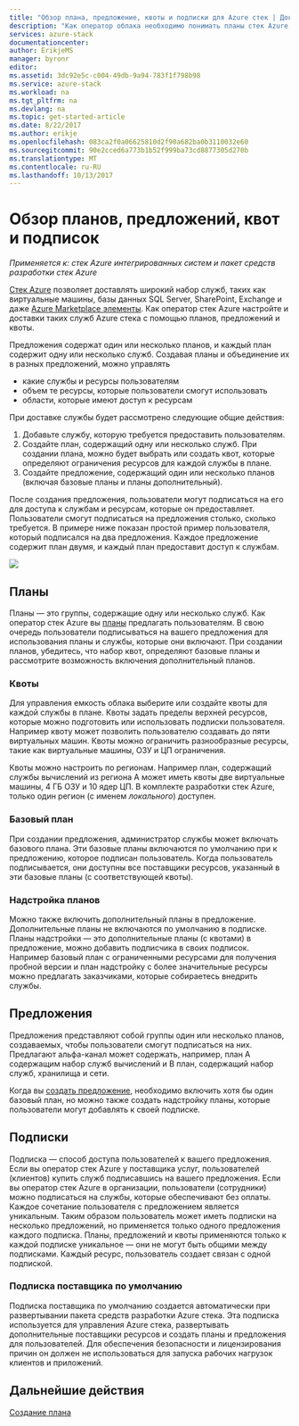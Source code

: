 ```yaml
---
title: "Обзор плана, предложение, квоты и подписки для Azure стек | Документы Microsoft"
description: "Как оператор облака необходимо понимать планы стек Azure, предложений, квот и подписок."
services: azure-stack
documentationcenter: 
author: ErikjeMS
manager: byronr
editor: 
ms.assetid: 3dc92e5c-c004-49db-9a94-783f1f798b98
ms.service: azure-stack
ms.workload: na
ms.tgt_pltfrm: na
ms.devlang: na
ms.topic: get-started-article
ms.date: 8/22/2017
ms.author: erikje
ms.openlocfilehash: 083ca2f0a06625810d2f90a682ba0b3110032e60
ms.sourcegitcommit: 90e2cced6a773b1b52f999ba73cd8877305d270b
ms.translationtype: MT
ms.contentlocale: ru-RU
ms.lasthandoff: 10/13/2017
---
```

# <a name="plan-offer-quota-and-subscription-overview"></a>Обзор планов, предложений, квот и подписок

*Применяется к: стек Azure интегрированных систем и пакет средств разработки стек Azure*

[Стек Azure](azure-stack-poc.md) позволяет доставлять широкий набор служб, таких как виртуальные машины, базы данных SQL Server, SharePoint, Exchange и даже [Azure Marketplace элементы](azure-stack-marketplace-azure-items.md). Как оператор стек Azure настройте и доставки таких служб Azure стека с помощью планов, предложений и квоты.

Предложения содержат один или несколько планов, и каждый план содержит одну или несколько служб. Создавая планы и объединение их в разных предложений, можно управлять
- какие службы и ресурсы пользователям
- объем те ресурсы, которые пользователи смогут использовать
- области, которые имеют доступ к ресурсам

При доставке службы будет рассмотрено следующие общие действия:

1. Добавьте службу, которую требуется предоставить пользователям.
2. Создайте план, содержащий одну или несколько служб. При создании плана, можно будет выбрать или создать квот, которые определяют ограничения ресурсов для каждой службы в плане.
3. Создайте предложение, содержащий один или несколько планов (включая базовые планы и планы дополнительный).

После создания предложения, пользователи могут подписаться на его для доступа к службам и ресурсам, которые он предоставляет. Пользователи смогут подписаться на предложения столько, сколько требуется. В примере ниже показан простой пример пользователя, который подписался на два предложения. Каждое предложение содержит план двумя, и каждый план предоставит доступ к службам.

![](media/azure-stack-key-features/image4.png)

## <a name="plans"></a>Планы

Планы — это группы, содержащие одну или несколько служб. Как оператор стек Azure вы [планы](azure-stack-create-plan.md) предлагать пользователям. В свою очередь пользователи подписываться на вашего предложения для использования планы и службы, которые они включают. При создании планов, убедитесь, что набор квот, определяют базовые планы и рассмотрите возможность включения дополнительный планов.

### <a name="quotas"></a>Квоты

Для управления емкость облака выберите или создайте квоты для каждой службы в плане. Квоты задать пределы верхней ресурсов, которые можно подготовить или использовать подписки пользователя. Например квоту может позволить пользователю создавать до пяти виртуальных машин. Квоты можно ограничить разнообразные ресурсы, такие как виртуальные машины, ОЗУ и ЦП ограничения.

Квоты можно настроить по регионам. Например план, содержащий службы вычислений из региона A может иметь квоты две виртуальные машины, 4 ГБ ОЗУ и 10 ядер ЦП. В комплекте разработки стек Azure, только один регион (с именем *локального*) доступен.

### <a name="base-plan"></a>Базовый план

При создании предложения, администратор службы может включать базового плана. Эти базовые планы включаются по умолчанию при к предложению, которое подписан пользователь. Когда пользователь подписывается, они доступны все поставщики ресурсов, указанный в эти базовые планы (с соответствующей квоты).

### <a name="add-on-plans"></a>Надстройка планов

Можно также включить дополнительный планы в предложение. Дополнительные планы не включаются по умолчанию в подписке. Планы надстройки — это дополнительные планы (с квотами) в предложение, можно добавить подписчика в своих подписок. Например базовый план с ограниченными ресурсами для получения пробной версии и план надстройку с более значительные ресурсы можно предлагать заказчиками, которые собираетесь внедрить службы.

## <a name="offers"></a>Предложения

Предложения представляют собой группы один или несколько планов, создаваемых, чтобы пользователи смогут подписаться на них. Предлагают альфа-канал может содержать, например, план A содержащим набор служб вычислений и B план, содержащий набор служб, хранилища и сети. 

Когда вы [создать предложение](azure-stack-create-offer.md), необходимо включить хотя бы один базовый план, но можно также создать надстройку планы, которые пользователи могут добавлять к своей подписке.


## <a name="subscriptions"></a>Подписки

Подписка — способ доступа пользователей к вашего предложения. Если вы оператор стек Azure у поставщика услуг, пользователей (клиентов) купить служб подписавшись на вашего предложения. Если вы оператор стек Azure в организации, пользователи (сотрудники) можно подписаться на службы, которые обеспечивают без оплаты. Каждое сочетание пользователя с предложением является уникальным. Таким образом пользователь может иметь подписки на несколько предложений, но применяется только одного предложения каждого подписка. Планы, предложений и квоты применяются только к каждой подписке уникальное — они не могут быть общими между подписками. Каждый ресурс, пользователь создает связан с одной подпиской.


### <a name="default-provider-subscription"></a>Подписка поставщика по умолчанию

Подписка поставщика по умолчанию создается автоматически при развертывании пакета средств разработки Azure стека. Эта подписка используется для управления Azure стека, развертывать дополнительные поставщики ресурсов и создать планы и предложения для пользователей. Для обеспечения безопасности и лицензирования причин он должен не использоваться для запуска рабочих нагрузок клиентов и приложений. 

## <a name="next-steps"></a>Дальнейшие действия

[Создание плана](azure-stack-create-plan.md)

